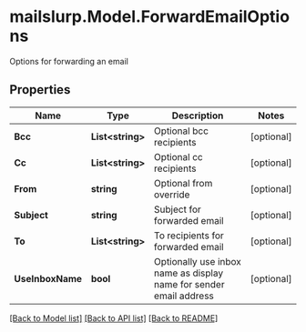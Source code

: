 # mailslurp.Model.ForwardEmailOptions
Options for forwarding an email
## Properties

Name | Type | Description | Notes
------------ | ------------- | ------------- | -------------
**Bcc** | **List&lt;string&gt;** | Optional bcc recipients | [optional] 
**Cc** | **List&lt;string&gt;** | Optional cc recipients | [optional] 
**From** | **string** | Optional from override | [optional] 
**Subject** | **string** | Subject for forwarded email | [optional] 
**To** | **List&lt;string&gt;** | To recipients for forwarded email | [optional] 
**UseInboxName** | **bool** | Optionally use inbox name as display name for sender email address | [optional] 

[[Back to Model list]](../README#documentation-for-models) [[Back to API list]](../README#documentation-for-api-endpoints) [[Back to README]](../README)

